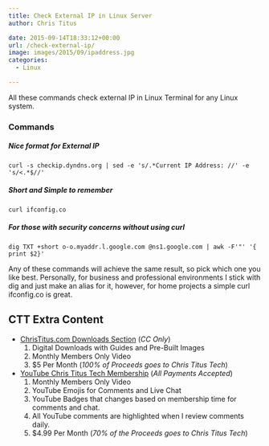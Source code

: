 ```yaml
---
title: Check External IP in Linux Server
author: Chris Titus

date: 2015-09-14T18:33:12+00:00
url: /check-external-ip/
image: images/2015/09/ipaddress.jpg
categories:
  - Linux

---
```

All these commands check external IP in Linux Terminal for any Linux system.<!--more-->

### Commands

##### Nice format for External IP

`curl -s checkip.dyndns.org | sed -e 's/.*Current IP Address: //' -e 's/<.*$//'`

##### Short and Simple to remember

`curl ifconfig.co`

##### For those with security concerns without using curl

`dig TXT +short o-o.myaddr.l.google.com @ns1.google.com | awk -F'"' '{ print $2}'`

Any of these commands will achieve the same result, so pick which one you like best. Personally, for business and professional environments I stick with dig and just make an alias for it, however, for home projects a simple curl ifconfig.co is great.

## CTT Extra Content

- [ChrisTitus.com Downloads Section][1] (_CC Only_)
  1. Digital Downloads with Guides and Pre-Built Images
  2. Monthly Members Only Video
  3. $5 Per Month (_100% of Proceeds goes to Chris Titus Tech_)
- [YouTube Chris Titus Tech Membership][2] (_All Payments Accepted_)
  1. Monthly Members Only Video
  2. YouTube Emojis for Comments and Live Chat
  3. YouTube Badges that changes based on membership time for comments and chat.
  4. All YouTube comments are highlighted when I review comments daily. 
  5. $4.99 Per Month (_70% of the Proceeds goes to Chris Titus Tech_)

 [1]: https://portal.christitus.com
 [2]: https://christitus.com/join